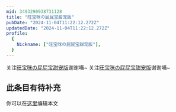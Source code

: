 ```yaml
---
mid: 3493290938731128
title: "旺宝咪の屁屁宝甜宠版"
pubDate: "2024-11-04T11:22:12.272Z"
updatedDate: "2024-11-04T11:22:12.272Z"
profile:
  {
    Nickname: ["旺宝咪の屁屁宝甜宠版"],
  }
---
```


关注[旺宝咪の屁屁宝甜宠版](https://space.bilibili.com/3493290938731128)谢谢喵~ 关注[旺宝咪の屁屁宝甜宠版](https://space.bilibili.com/3493290938731128)谢谢喵~

## 此条目有待补充
你可以在[这里](https://github.com/Yuhanawa/VTuber.ICU-Content/edit/master/v/旺宝咪の屁屁宝甜宠版/index.md)编辑本文
